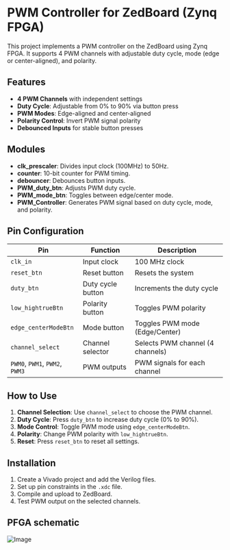 # PWM Controller for ZedBoard (Zynq FPGA)

This project implements a PWM controller on the ZedBoard using Zynq FPGA. It supports 4 PWM channels with adjustable duty cycle, mode (edge or center-aligned), and polarity.

## Features
- **4 PWM Channels** with independent settings
- **Duty Cycle**: Adjustable from 0% to 90% via button press
- **PWM Modes**: Edge-aligned and center-aligned
- **Polarity Control**: Invert PWM signal polarity
- **Debounced Inputs** for stable button presses

## Modules
- **clk_prescaler**: Divides input clock (100MHz) to 50Hz.
- **counter**: 10-bit counter for PWM timing.
- **debouncer**: Debounces button inputs.
- **PWM_duty_btn**: Adjusts PWM duty cycle.
- **PWM_mode_btn**: Toggles between edge/center mode.
- **PWM_Controller**: Generates PWM signal based on duty cycle, mode, and polarity.

## Pin Configuration

| Pin                | Function            | Description                           |
|--------------------|---------------------|---------------------------------------|
| `clk_in`           | Input clock         | 100 MHz clock                         |
| `reset_btn`        | Reset button        | Resets the system                     |
| `duty_btn`         | Duty cycle button   | Increments the duty cycle             |
| `low_hightrueBtn`  | Polarity button     | Toggles PWM polarity                 |
| `edge_centerModeBtn` | Mode button        | Toggles PWM mode (Edge/Center)        |
| `channel_select`   | Channel selector    | Selects PWM channel (4 channels)      |
| `PWM0`, `PWM1`, `PWM2`, `PWM3` | PWM outputs | PWM signals for each channel         |

## How to Use
1. **Channel Selection**: Use `channel_select` to choose the PWM channel.
2. **Duty Cycle**: Press `duty_btn` to increase duty cycle (0% to 90%).
3. **Mode Control**: Toggle PWM mode using `edge_centerModeBtn`.
4. **Polarity**: Change PWM polarity with `low_hightrueBtn`.
5. **Reset**: Press `reset_btn` to reset all settings.

## Installation
1. Create a Vivado project and add the Verilog files.
2. Set up pin constraints in the `.xdc` file.
3. Compile and upload to ZedBoard.
4. Test PWM output on the selected channels.

## PFGA schematic
![Image](https://github.com/user-attachments/assets/dfab7cfa-91ae-4996-b83c-aab01d73b7f5)

